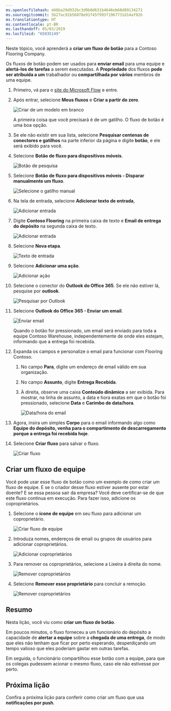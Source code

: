 ```yaml
---
ms.openlocfilehash: d48ba29d932bc3d9b0d631b4646eb68d89134271
ms.sourcegitcommit: 5b27ac91b56078e91f45f993f1967731d14af92b
ms.translationtype: HT
ms.contentlocale: pt-BR
ms.lasthandoff: 05/03/2019
ms.locfileid: "65035149"
---
```

Neste tópico, você aprenderá a **criar um fluxo de botão** para a Contoso Flooring Company. 

Os fluxos de botão podem ser usados para **enviar email** para uma equipe e **alertá-los de tarefas** a serem executadas. A **Propriedade** dos fluxos **pode ser atribuída a um** trabalhador ou **compartilhada por vários** membros de uma equipe.  

1. Primeiro, vá para o [site do Microsoft Flow](https://ms.flow.microsoft.com) e entre.
2. Após entrar, selecione **Meus fluxos** e **Criar a partir do zero**.
   
    ![Criar de um modelo em branco](./media/learning-create-button-flow/2-create-from-blank.png)
   
    A primeira coisa que você precisará é de um gatilho. O fluxo de botão é uma boa opção. 
3. Se ele não existir em sua lista, selecione **Pesquisar centenas de conectores e gatilhos** na parte inferior da página e digite **botão**, e ele será exibido para você. 
4. Selecione **Botão de fluxo para dispositivos móveis**.
   
    ![Botão de pesquisa](./media/learning-create-button-flow/3-button-flow.png) 
5. Selecione **Botão de fluxo para dispositivos móveis - Disparar manualmente um fluxo**.
   
    ![Selecione o gatilho manual](./media/learning-create-button-flow/4-press-it.png)
6. Na tela de entrada, selecione **Adicionar texto de entrada**,
   
    ![Adicionar entrada](./media/learning-create-button-flow/5-add-input.png)
7. Digite **Contoso Flooring** na primeira caixa de texto e **Email de entrega do depósito** na segunda caixa de texto.
   
    ![Adicionar entrada](./media/learning-create-button-flow/6-text-for-flow.png)
8. Selecione **Nova etapa**. 
   
    ![Texto de entrada](./media/learning-create-button-flow/7-input-description.png)
9. Selecione **Adicionar uma ação**. 
   
    ![Adicionar ação](./media/learning-create-button-flow/8-add-an-action.png)
10. Selecione o conector do **Outlook do Office 365**. Se ele não estiver lá, pesquise por **outlook**.
    
     ![Pesquisar por Outlook](./media/learning-create-button-flow/9-search-outlook.png)
11. Selecione **Outlook do Office 365 - Enviar um email**.
    
     ![Enviar email](./media/learning-create-button-flow/10-send-email.png)
    
     Quando o botão for pressionado, um email será enviado para toda a equipe Contoso Warehouse, independentemente de onde eles estejam, informando que a entrega foi recebida.
12. Expanda os campos e personalize o email para funcionar com Flooring Contoso.
    
    1. No campo **Para**, digite um endereço de email válido em sua organização.
    2. No campo **Assunto**, digite **Entrega Recebida**. 
    3. À direita, observe uma caixa **Conteúdo dinâmico** a ser exibida. Para mostrar, na linha de assunto, a data e hora exatas em que o botão foi pressionado, selecione **Data** e **Carimbo de data/hora**. 
       
        ![Data/hora do email](./media/learning-create-button-flow/11-email-date-time.png)
13. Agora, insira um simples **Corpo** para o email informando algo como **Equipe do depósito, venha para o compartimento de descarregamento porque a entrega foi recebida hoje**.
14. Selecione **Criar fluxo** para salvar o fluxo.
    
     ![Criar fluxo](./media/learning-create-button-flow/12-create-flow.png)

## <a name="create-a-team-flow"></a>Criar um fluxo de equipe
Você pode usar esse fluxo de botão como um exemplo de como criar um fluxo de equipe. E se o criador desse fluxo estiver ausente por estar doente? E se essa pessoa sair da empresa? Você deve certificar-se de que este fluxo continua em execução. Para fazer isso, adicione os coproprietários.

1. Selecione o **ícone de equipe** em seu fluxo para adicionar um coproprietário.
   
    ![Criar fluxo de equipe](./media/learning-create-button-flow/13-create-team-flow.png) 
2. Introduza nomes, endereços de email ou grupos de usuários para adicionar coproprietários.
   
    ![Adicionar coproprietários](./media/learning-create-button-flow/14-add-co-owners.png)
3. Para remover os coproprietários, selecione a Lixeira à direita do nome.
   
    ![Remover coproprietários](./media/learning-create-button-flow/15-remove-co-owners.png)
4. Selecione **Remover esse proprietário** para concluir a remoção.
   
    ![Remover coproprietários](./media/learning-create-button-flow/16-agree-to-remove.png)

## <a name="summary"></a>Resumo
Nesta lição, você viu como **criar um fluxo de botão**. 

Em poucos minutos, o fluxo forneceu a um funcionário do depósito a capacidade de **alertar a equipe** sobre a **chegada de uma entrega**, de modo que eles não tenham que ficar por perto esperando, desperdiçando um tempo valioso que eles poderiam gastar em outras tarefas. 

Em seguida, o funcionário compartilhou esse botão com a equipe, para que os colegas pudessem acionar o mesmo fluxo, caso ele não estivesse por perto.

## <a name="next-lesson"></a>Próxima lição
Confira a próxima lição para conferir como criar um fluxo que usa **notificações por push**.


